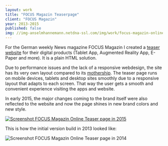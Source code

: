 ```yaml
---
layout: work
title: "FOCUS Magazin Teaserpage"
client: "FOCUS Magazin"
year: 2013-2015
published: false
img: //img-anselmhannemann.netdna-ssl.com/img/work/focus-magazin-online-2015.png
---
```


For the German weekly News magazine FOCUS Magazin I created a [teaser website](http://media.focus-magazin.de/) for their digital products (Tablet App, Augmented Reality App, E-Paper and more). It is a plain HTML solution.

Due to performance issues and the lack of a responsive webdesign, the site has its very own layout compared to its [mothership](http://www.focus.de/). The teaser page runs on mobile devices, tablets and desktop sites smoothly due to a responsive layout that adapts to each screen.
That way the user gets a smooth and convenient experience visiting the apps and website.

In early 2015, the major changes coming to the brand itself were also reflected to the website and now the page shines in new brand colors and new style.

<a href="http://media.focus-magazin.de/">
	<img src="//img-anselmhannemann.netdna-ssl.com/img/work/focus-magazin-online-2015.png" alt="Screenshot FOCUS Magazin Online Teaser page in 2015">
</a>

This is how the initial version build in 2013 looked like:

<img src="//img-anselmhannemann.netdna-ssl.com/img/work/focus-magazin-online.jpg" alt="Screenshot FOCUS Magazin Online Teaser page in 2014">

